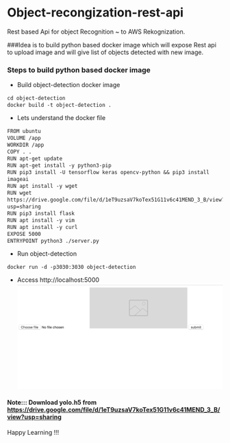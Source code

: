 # Object-recongization-rest-api

Rest based Api for object Recognition ~ to AWS Rekognization.

###Idea is to build python based docker image which will expose Rest api to upload image and will give list of objects detected with new image.

### Steps to build python based docker image

* Build object-detection docker image
```
cd object-detection
docker build -t object-detection .
```

* Lets understand the docker file
```
FROM ubuntu
VOLUME /app
WORKDIR /app
COPY . .
RUN apt-get update
RUN apt-get install -y python3-pip
RUN pip3 install -U tensorflow keras opencv-python && pip3 install imageai
RUN apt install -y wget
RUN wget https://drive.google.com/file/d/1eT9uzsaV7koTex51G11v6c41MEND_3_B/view?usp=sharing
RUN pip3 install flask
RUN apt install -y vim
RUN apt install -y curl
EXPOSE 5000
ENTRYPOINT python3 ./server.py
```

* Run object-detection
```
docker run -d -p3030:3030 object-detection
```
* Access http://localhost:5000
![Upload image](images/form.png)



#### Note::: Download yolo.h5 from https://drive.google.com/file/d/1eT9uzsaV7koTex51G11v6c41MEND_3_B/view?usp=sharing

Happy Learning !!!
